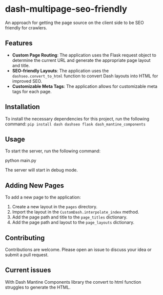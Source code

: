 # dash-multipage-seo-friendly

An approach for getting the page source on the client side to be SEO friendly for crawlers.

## Features

- **Custom Page Routing**: The application uses the Flask request object to determine the current URL and generate the appropriate page layout and title.
- **SEO-friendly Layouts**: The application uses the `dashseo.convert_to_html` function to convert Dash layouts into HTML for improved SEO.
- **Customizable Meta Tags**: The application allows for customizable meta tags for each page.

## Installation

To install the necessary dependencies for this project, run the following command:
`pip install dash dashseo flask dash_mantine_components`



## Usage

To start the server, run the following command:

python main.py


The server will start in debug mode.

## Adding New Pages

To add a new page to the application:

1. Create a new layout in the `pages` directory.
2. Import the layout in the `CustomDash.interpolate_index` method.
3. Add the page path and title to the `page_titles` dictionary.
4. Add the page path and layout to the `page_layouts` dictionary.


## Contributing

Contributions are welcome. Please open an issue to discuss your idea or submit a pull request.


## Current issues
With Dash Mantine Components library the convert to html function struggles to generate the HTML.